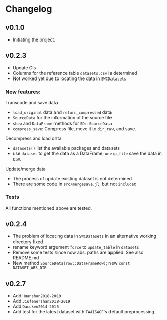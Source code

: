 # Changelog

## v0.1.0

- Initiating the project.

## v0.2.3

- Update CIs
- Columns for the reference table `datasets.csv` is determined
- Not worked yet due to locating the data in `SWCDatasets`

### New features:
Transcode and save data
- `load_original` data and `return_compressed` data
- `SourceData` for the information of the source file
- `show` and `DataFrame` methods for `SD::SourceData`
- `compress_save`: Compress file, move it to `dir_raw`, and save.

Decompress and load data
- `datasets()` list the available packages and datasets
- use `dataset` to get the data as a DataFrame; `unzip_file` save the data in csv.

Update/merge data
- The process of update existing dataset is not determined
- There are some code in `src/mergesave.jl`, but not `include`d

### Tests
All functions mentioned above are tested.

## v0.2.4
- The problem of locating data in `SWCDatasets` in an alternative working directory fixed
- rename keyword argument `force` to `update_table` in `datasets`
- Remove some tests since now abs. paths are applied. See also README.md
- New method `SourceData(row::DataFrameRow)`; new `const DATASET_ABS_DIR`

## v0.2.7
- Add `Huanshan2018-2019`
- Add `Jiufenershan2018-2019`
- Add `Dacuken2014-2015`
- Add test for the latest dataset with `TWAISWCF`'s default preprocessing.